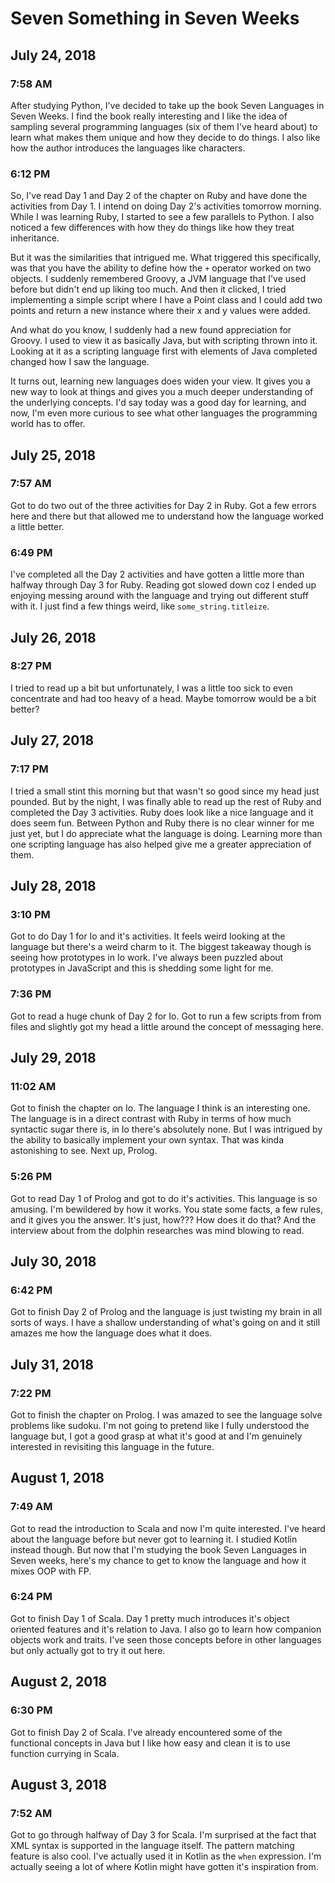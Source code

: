 # Seven Something in Seven Weeks

## July 24, 2018

### 7:58 AM

After studying Python, I've decided to take up the book Seven Languages in Seven Weeks. I find the book really interesting and I like the idea of sampling several programming languages (six of them I've heard about) to learn what makes them unique and how they decide to do things. I also like how the author introduces the languages like characters.

### 6:12 PM

So, I've read Day 1 and Day 2 of the chapter on Ruby and have done the activities from Day 1. I intend on doing Day 2's activities tomorrow morning. While I was learning Ruby, I started to see a few parallels to Python. I also noticed a few differences with how they do things like how they treat inheritance. 

But it was the similarities that intrigued me. What triggered this specifically, was that you have the ability to define how the `+` operator worked on two objects. I suddenly remembered Groovy, a JVM language that I've used before but didn't end up liking too much. And then it clicked, I tried implementing a simple script where I have a Point class and I could add two points and return a new instance where their x and y values were added.

And what do you know, I suddenly had a new found appreciation for Groovy. I used to view it as basically Java, but with scripting thrown into it. Looking at it as a scripting language first with elements of Java completed changed how I saw the language. 

It turns out, learning new languages does widen your view. It gives you a new way to look at things and gives you a much deeper understanding of the underlying concepts. I'd say today was a good day for learning, and now, I'm even more curious to see what other languages the programming world has to offer.

## July 25, 2018

### 7:57 AM

Got to do two out of the three activities for Day 2 in Ruby. Got a few errors here and there but that allowed me to understand how the language worked a little better.

### 6:49 PM

I've completed  all the Day 2 activities and have gotten a little more than halfway through Day 3 for Ruby. Reading got slowed down coz I ended up enjoying messing around with the language and trying out different stuff with it. I just find a few things weird, like `some_string.titleize`.

## July 26, 2018

### 8:27 PM

I tried to read up a bit but unfortunately, I was a little too sick to even concentrate and had too heavy of a head. Maybe tomorrow would be a bit better?

## July 27, 2018

### 7:17 PM

I tried a small stint this morning but that wasn't so good since my head just pounded. But by the night, I was finally able to read up the rest of Ruby and completed the Day 3 activities. Ruby does look like a nice language and it does seem fun. Between Python and Ruby there is no clear winner for me just yet, but I do appreciate what the language is doing. Learning more than one scripting language has also helped give me a greater appreciation of them.

## July 28, 2018

### 3:10 PM

Got to do Day 1 for Io and it's activities. It feels weird looking at the language but there's a weird charm to it. The biggest takeaway though is seeing how prototypes in Io work. I've always been puzzled about prototypes in JavaScript and this is shedding some light for me.

### 7:36 PM

Got to read a huge chunk of Day 2 for Io. Got to run a few scripts from from files and slightly got my head a little around the concept of messaging here.

## July 29, 2018

### 11:02 AM

Got to finish the chapter on Io. The language I think is an interesting one. The language is in a direct contrast with Ruby in terms of how much syntactic sugar there is, in Io there's absolutely none. But I was intrigued by the ability to basically implement your own syntax. That was kinda astonishing to see. Next up, Prolog.

### 5:26 PM

Got to read Day 1 of Prolog and got to do it's activities. This language is so amusing. I'm bewildered by how it works. You state some facts, a few rules, and it gives you the answer. It's just, how??? How does it do that? And the interview about from the dolphin researches was mind blowing to read.

## July 30, 2018

### 6:42 PM

Got to finish Day 2 of Prolog and the language is just twisting my brain in all sorts of ways. I have a shallow understanding of what's going on and it still amazes me how the language does what it does.

## July 31, 2018

### 7:22 PM

Got to finish the chapter on Prolog. I was amazed to see the language solve problems like sudoku. I'm not going to pretend like I fully understood the language but, I got a good grasp at what it's good at and I'm genuinely interested in revisiting this language in the future.

## August 1, 2018

### 7:49 AM

Got to read the introduction to Scala and now I'm quite interested. I've heard about the language before but never got to learning it. I studied Kotlin instead though. But now that I'm studying the book Seven Languages in Seven weeks, here's my chance to get to know the language and how it mixes OOP with FP.

### 6:24 PM

Got to finish Day 1 of Scala. Day 1 pretty much introduces it's object oriented features and it's relation to Java. I also go to learn how companion objects work and traits. I've seen those concepts before in other languages but only actually got to try it out here.

## August 2, 2018

### 6:30 PM

Got to finish Day 2 of Scala. I've already encountered some of the functional concepts in Java but I like how easy and clean it is to use function currying in Scala.

## August 3, 2018

### 7:52 AM

Got to go through halfway of Day 3 for Scala. I'm surprised at the fact that XML syntax is supported in the language itself. The pattern matching feature is also cool. I've actually used it in Kotlin as the `when` expression. I'm actually seeing a lot of where Kotlin might have gotten it's inspiration from. 